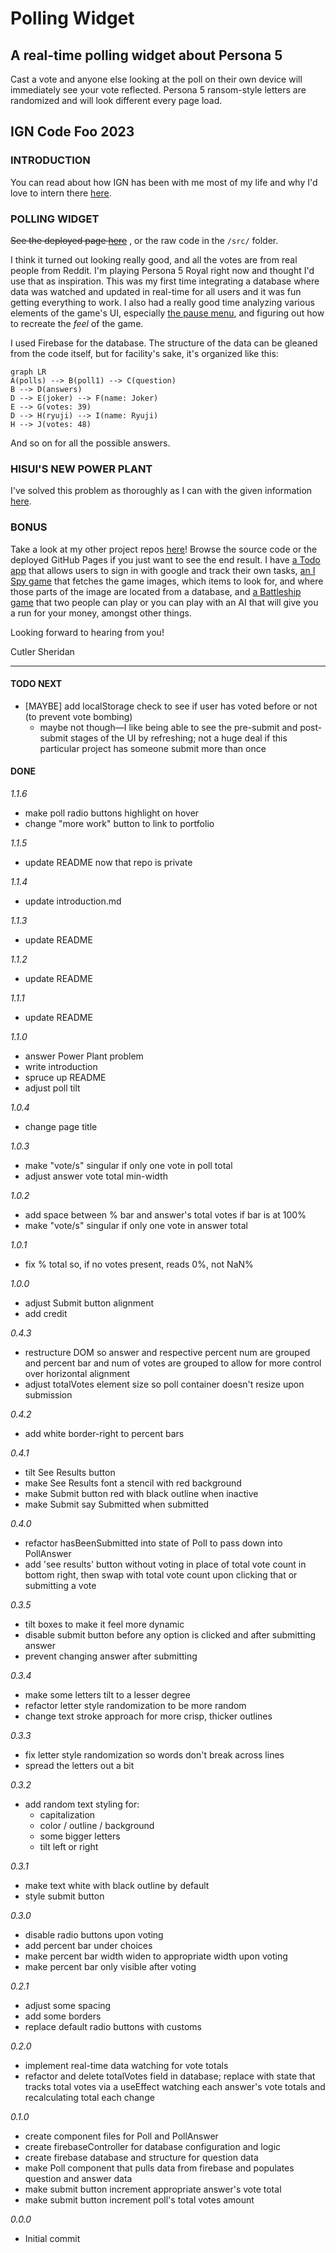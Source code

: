 # Polling Widget

## A real-time polling widget about Persona 5

Cast a vote and anyone else looking at the poll on their own device will immediately see your vote reflected. Persona 5 ransom-style letters are randomized and will look different every page load.

## IGN Code Foo 2023

### INTRODUCTION

You can read about how IGN has been with me most of my life and why I'd love to intern there [here](https://github.com/CutlerSheridan/polling-widget/blob/main/question-responses/introduction.md).

### POLLING WIDGET

~~See the deployed page [here](https://cutlersheridan.github.io/polling-widget)~~ , or the raw code in the `/src/` folder.

I think it turned out looking really good, and all the votes are from real people from Reddit. I'm playing Persona 5 Royal right now and thought I'd use that as inspiration. This was my first time integrating a database where data was watched and updated in real-time for all users and it was fun getting everything to work. I also had a really good time analyzing various elements of the game's UI, especially [the pause menu](https://images.gamebanana.com/img/ss/mods/62d1324c5bd85.jpg), and figuring out how to recreate the _feel_ of the game.

I used Firebase for the database. The structure of the data can be gleaned from the code itself, but for facility's sake, it's organized like this:

```mermaid
graph LR
A(polls) --> B(poll1) --> C(question)
B --> D(answers)
D --> E(joker) --> F(name: Joker)
E --> G(votes: 39)
D --> H(ryuji) --> I(name: Ryuji)
H --> J(votes: 48)
```

And so on for all the possible answers.

### HISUI'S NEW POWER PLANT

I've solved this problem as thoroughly as I can with the given information [here](https://github.com/CutlerSheridan/polling-widget/blob/main/question-responses/powerPlant.md).

### BONUS

Take a look at my other project repos [here](https://github.com/cutlersheridan)! Browse the source code or the deployed GitHub Pages if you just want to see the end result. I have [a Todo app](https://cutlersheridan.github.io/todo/) that allows users to sign in with google and track their own tasks, [an I Spy game](https://cutlersheridan.github.io/i-spy/) that fetches the game images, which items to look for, and where those parts of the image are located from a database, and [a Battleship game](https://cutlersheridan.github.io/battleship/) that two people can play or you can play with an AI that will give you a run for your money, amongst other things.

Looking forward to hearing from you!

Cutler Sheridan

---

#### TODO NEXT

- [MAYBE] add localStorage check to see if user has voted before or not (to prevent vote bombing)
  - maybe not though—I like being able to see the pre-submit and post-submit stages of the UI by refreshing; not a huge deal if this particular project has someone submit more than once

#### DONE

_1.1.6_

- make poll radio buttons highlight on hover
- change "more work" button to link to portfolio

_1.1.5_

- update README now that repo is private

_1.1.4_

- update introduction.md

_1.1.3_

- update README

_1.1.2_

- update README

_1.1.1_

- update README

_1.1.0_

- answer Power Plant problem
- write introduction
- spruce up README
- adjust poll tilt

_1.0.4_

- change page title

_1.0.3_

- make "vote/s" singular if only one vote in poll total
- adjust answer vote total min-width

_1.0.2_

- add space between % bar and answer's total votes if bar is at 100%
- make "vote/s" singular if only one vote in answer total

_1.0.1_

- fix % total so, if no votes present, reads 0%, not NaN%

_1.0.0_

- adjust Submit button alignment
- add credit

_0.4.3_

- restructure DOM so answer and respective percent num are grouped and percent bar and num of votes are grouped to allow for more control over horizontal alignment
- adjust totalVotes element size so poll container doesn't resize upon submission

_0.4.2_

- add white border-right to percent bars

_0.4.1_

- tilt See Results button
- make See Results font a stencil with red background
- make Submit button red with black outline when inactive
- make Submit say Submitted when submitted

_0.4.0_

- refactor hasBeenSubmitted into state of Poll to pass down into PollAnswer
- add 'see results' button without voting in place of total vote count in bottom right, then swap with total vote count upon clicking that or submitting a vote

_0.3.5_

- tilt boxes to make it feel more dynamic
- disable submit button before any option is clicked and after submitting answer
- prevent changing answer after submitting

_0.3.4_

- make some letters tilt to a lesser degree
- refactor letter style randomization to be more random
- change text stroke approach for more crisp, thicker outlines

_0.3.3_

- fix letter style randomization so words don't break across lines
- spread the letters out a bit

_0.3.2_

- add random text styling for:
  - capitalization
  - color / outline / background
  - some bigger letters
  - tilt left or right

_0.3.1_

- make text white with black outline by default
- style submit button

_0.3.0_

- disable radio buttons upon voting
- add percent bar under choices
- make percent bar width widen to appropriate width upon voting
- make percent bar only visible after voting

_0.2.1_

- adjust some spacing
- add some borders
- replace default radio buttons with customs

_0.2.0_

- implement real-time data watching for vote totals
- refactor and delete totalVotes field in database; replace with state that tracks total votes via a useEffect watching each answer's vote totals and recalculating total each change

_0.1.0_

- create component files for Poll and PollAnswer
- create firebaseController for database configuration and logic
- create firebase database and structure for question data
- make Poll component that pulls data from firebase and populates question and answer data
- make submit button increment appropriate answer's vote total
- make submit button increment poll's total votes amount

_0.0.0_

- Initial commit
